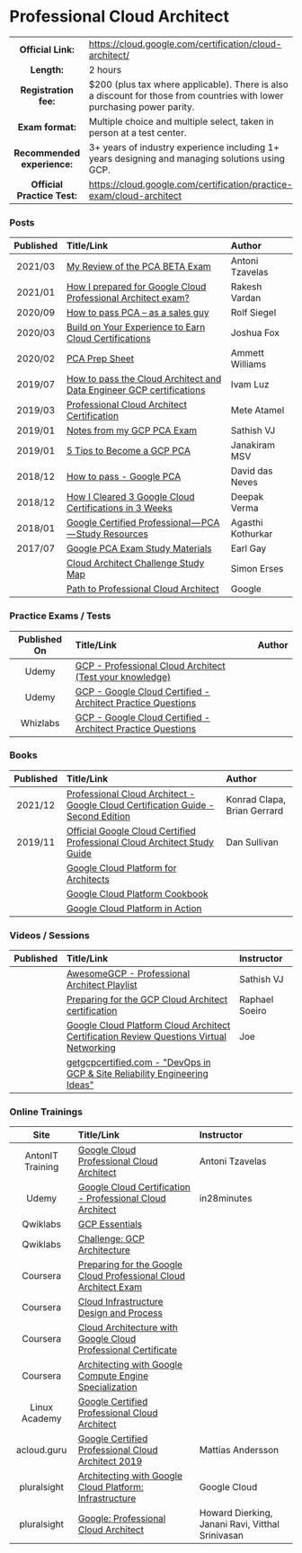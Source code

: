 # Professional Cloud Architect

| | | |
| :---:         |     :---      |          :--- |
| **Official Link:** | https://cloud.google.com/certification/cloud-architect/ | 
| **Length:** | 2 hours | 
| **Registration fee:** | $200 (plus tax where applicable).  There is also a discount for those from countries with lower purchasing power parity. | 
| **Exam format:** | Multiple choice and multiple select, taken in person at a test center. | 
| **Recommended experience:** |  3+ years of industry experience including 1+ years designing and managing solutions using GCP. | 
| **Official Practice Test:** | https://cloud.google.com/certification/practice-exam/cloud-architect | 

### Posts
| Published | Title/Link | Author |
| :---:         |     :---      |          :--- |
| 2021/03 | [My Review of the PCA BETA Exam](https://www.reddit.com/r/googlecloud/comments/m15yl4/my_review_of_the_google_cloud_professional_cloud/) | Antoni Tzavelas |
| 2021/01 | [How I prepared for Google Cloud Professional Architect exam?](https://rakeshvardan.hashnode.dev/how-i-prepared-for-google-cloud-professional-architect-exam) | Rakesh Vardan |
| 2020/09 | [How to pass PCA – as a sales guy](https://www.linkedin.com/pulse/how-pass-google-cloud-professional-architect-sales-guy-rolf-siegel/) | Rolf Siegel |
| 2020/03 | [Build on Your Experience to Earn Cloud Certifications](https://blog.doit-intl.com/bring-your-experience-to-the-cloud-certification-891278df5b5) | Joshua Fox |
| 2020/02 | [PCA Prep Sheet](https://www.linkedin.com/pulse/google-cloud-professional-architect-prep-sheet-ammett-williams/) | Ammett Williams |
| 2019/07 | [How to pass the Cloud Architect and Data Engineer GCP certifications](https://medium.com/ci-t/how-to-pass-both-the-cloud-architect-and-data-engineer-gcp-certifications-bb6a0812a1b1) | Ivam Luz |
| 2019/03 | [Professional Cloud Architect Certification](https://medium.com/google-cloud/professional-cloud-architect-certification-6a6dfa5c6ff5) | Mete Atamel |
| 2019/01 | [Notes from my GCP PCA Exam](https://medium.com/@sathishvj/notes-from-my-google-cloud-professional-cloud-architect-exam-bbc4299ac30) | Sathish VJ |
| 2019/01 | [5 Tips to Become a GCP PCA](https://thenewstack.io/5-tips-to-become-a-google-cloud-certified-professional-architect/) | Janakiram MSV |
| 2018/12 | [How to pass - Google PCA](https://www.linkedin.com/pulse/how-pass-google-professional-cloud-architect-david-das-neves/) | David das Neves |
| 2018/12 | [How I Cleared 3 Google Cloud Certifications in 3 Weeks](https://medium.com/@yesdeepakverma/how-i-cleared-all-3-google-cloud-certifications-in-3-weeks-f5591aa22572) | Deepak Verma |
| 2018/01 | [Google Certified Professional — PCA — Study Resources](https://medium.com/@agasthi.kothurkar/google-certified-professional-cloud-architect-study-resources-a66f8f52aac5) | Agasthi Kothurkar |
| 2017/07 | [Google PCA Exam Study Materials](https://medium.com/@earlg3/google-cloud-architect-exam-study-materials-5ab327b62bc8) | Earl Gay |
| | [Cloud Architect Challenge Study Map](https://www.troposphere.tech/wp-content/uploads/2019/11/Professional-Cloud-Architect-Challenge-Study-Map.htm) | Simon Erses |
|  | [Path to Professional Cloud Architect](https://www.linkedin.com/posts/google-cloud_googlecloudcertified-activity-6606289304773898240-jcR_) | Google |

### Practice Exams / Tests
| Published On | Title/Link | Author |
| :---:         |     :---      |          :--- |
| Udemy | [GCP - Professional Cloud Architect (Test your knowledge)](https://www.udemy.com/google-certified-professional-cloud-architect/) | |
| Udemy | [GCP - Google Cloud Certified - Architect Practice Questions](https://www.udemy.com/google-cloud-certified-architect-practice-questions/) | |
| Whizlabs | [GCP - Google Cloud Certified - Architect Practice Questions](https://www.whizlabs.com/google-cloud-certified-professional-cloud-architect/) | |

### Books
| Published | Title/Link | Author |
| :---:         |     :---      |          :--- |
| 2021/12 | [Professional Cloud Architect - Google Cloud Certification Guide - Second Edition](https://www.packtpub.com/product/professional-cloud-architect-google-cloud-certification-guide-second-edition/9781801812290/) | Konrad Clapa, Brian Gerrard |
| 2019/11 | [Official Google Cloud Certified Professional Cloud Architect Study Guide](https://www.wiley.com/en-in/Official+Google+Cloud+Certified+Professional+Cloud+Architect+Study+Guide-p-9781119602446) | Dan Sullivan |
| | [Google Cloud Platform for Architects](https://www.amazon.com/Google-Cloud-Platform-Architects-solutions/dp/1788834305/) | |
| | [Google Cloud Platform Cookbook](https://www.amazon.com/Google-Cloud-Platform-Cookbook-applications/dp/1788291999/) | |
| | [Google Cloud Platform in Action](https://www.amazon.com/Google-Cloud-Platform-Action-Geewax/dp/1617293520/) | |

### Videos / Sessions
| Published | Title/Link | Instructor |
| :---:         |     :---      |          :--- |
| | [AwesomeGCP - Professional Architect Playlist](https://www.youtube.com/watch?v=iNJe_NrbijM&list=PLQMsfKRZZviTIxEh0pkWNwnDUasGVZS4n&index=1) | Sathish VJ |
| | [Preparing for the GCP Cloud Architect certification](https://www.youtube.com/watch?v=kM8h_IZWYjA) | Raphael Soeiro |
| | [Google Cloud Platform Cloud Architect Certification Review Questions Virtual Networking](https://www.youtube.com/watch?v=EGum8zDYidk) | Joe |
| | [getgcpcertified.com - "DevOps in GCP & Site Reliability Engineering Ideas"](https://www.getgcpcertified.com/p/free-trial-professional-cloud-architect) | |


### Online Trainings
| Site | Title/Link | Instructor |
| :---:         |     :---      |          :--- |
| AntonIT Training | [Google Cloud Professional Cloud Architect](https://training.antonit.com/p/google-cloud-professional-cloud-architect) | Antoni Tzavelas|
| Udemy | [Google Cloud Certification - Professional Cloud Architect](https://www.udemy.com/course/google-cloud-professional-cloud-architect-certification/?referralCode=B5B766D32C9E03357B86) | in28minutes |
| Qwiklabs | [GCP Essentials](https://google.qwiklabs.com/quests/23) | |
| Qwiklabs | [Challenge: GCP Architecture](https://google.qwiklabs.com/quests/47) | |
| Coursera | [Preparing for the Google Cloud Professional Cloud Architect Exam](https://www.coursera.org/learn/preparing-cloud-professional-cloud-architect-exam) | |
| Coursera | [Cloud Infrastructure Design and Process](https://www.coursera.org/learn/cloud-infrastructure-design-process) | |
| Coursera | [Cloud Architecture with Google Cloud Professional Certificate](https://www.coursera.org/professional-certificates/gcp-cloud-architect) | |
| Coursera | [Architecting with Google Compute Engine Specialization](https://www.coursera.org/specializations/gcp-architecture) | |
| Linux Academy | [Google Certified Professional Cloud Architect](https://linuxacademy.com/linux/training/course/name/google-cloud-platform-architect-essentials) | |
| acloud.guru | [Google Certified Professional Cloud Architect 2019](https://acloud.guru/learn/gcp-certified-professional-cloud-architect) | Mattias Andersson |
| pluralsight | [Architecting with Google Cloud Platform: Infrastructure](https://www.pluralsight.com/paths/architecting-with-google-cloud-platform-infrastructure) | Google Cloud |
| pluralsight | [Google: Professional Cloud Architect](https://www.pluralsight.com/paths/google-professional-cloud-architect) | Howard Dierking, Janani Ravi, Vitthal Srinivasan |

